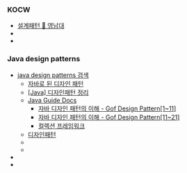 ### KOCW
- [설계패턴 🔷 영남대](http://www.kocw.net/home/cview.do?cid=25225b6d979371ab)
- []()
- []()
### Java design patterns
- [java design patterns 검색](https://www.google.com/search?q=java+design+patterns&oq=java+design+patterns&gs_lcrp=EgZjaHJvbWUyBggAEEUYOTIGCAEQRRhBMgYIAhBFGEEyBggDEEUYQdIBCDcyNjBqMGo0qAIAsAIB&sourceid=chrome&ie=UTF-8)
  - [자바로 된 디자인 패턴](https://refactoring.guru/ko/design-patterns/java)
  - [[Java] 디자인패턴 정리](https://velog.io/@mooh2jj/%EC%8A%A4%ED%94%84%EB%A7%81%EC%9D%84-%EC%9C%84%ED%95%9C-%EB%94%94%EC%9E%90%EC%9D%B8%ED%8C%A8%ED%84%B4-%EC%A0%95%EB%A6%AC)
  - [Java Guide Docs](https://catsbi.oopy.io/5ce4e76e-645a-4c5f-9e61-7ffb5390e09e)
    - [자바 디자인 패턴의 이해 - Gof Design Pattern[1~11]](https://catsbi.oopy.io/344dbe7b-9774-48fc-9c95-b554e9c1c4bc)
    - [자바 디자인 패턴의 이해 - Gof Design Pattern[11~21]](https://catsbi.oopy.io/f58693bb-b2aa-4175-a786-a98f42b638c3)
    - [컬렉션 프레임워크](https://catsbi.oopy.io/8f0f5192-3a06-405e-8076-dbc5ff9f2dfb)
  - [디자인패턴](https://dahye-jeong.gitbook.io/java/java/design_pattern)
  - []()
  - []()
- []()
- []()